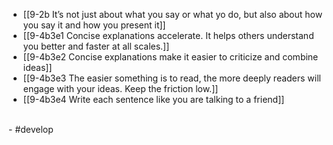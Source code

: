 - [[9-2b It’s not just about what you say or what yo do, but also about how you say it and how you present it]]
- [[9-4b3e1 Concise explanations accelerate. It helps others understand you better and faster at all scales.]]
- [[9-4b3e2 Concise explanations make it easier to criticize and combine ideas]]
- [[9-4b3e3 The easier something is to read, the more deeply readers will engage with your ideas. Keep the friction low.]]
- [[9-4b3e4 Write each sentence like you are talking to a friend]]
<br>
- #develop
